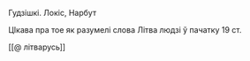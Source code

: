 
Гудзішкі. Локіс, Нарбут

ЦІкава пра тое як разумелі слова Літва людзі ў пачатку 19 ст.

[[@ літварусь]]
